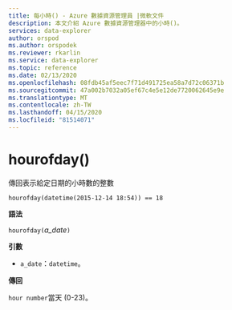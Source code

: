 ```yaml
---
title: 每小時() - Azure 數據資源管理員 |微軟文件
description: 本文介紹 Azure 數據資源管理器中的小時()。
services: data-explorer
author: orspod
ms.author: orspodek
ms.reviewer: rkarlin
ms.service: data-explorer
ms.topic: reference
ms.date: 02/13/2020
ms.openlocfilehash: 08fdb45af5eec7f71d491725ea58a7d72c06371b
ms.sourcegitcommit: 47a002b7032a05ef67c4e5e12de7720062645e9e
ms.translationtype: MT
ms.contentlocale: zh-TW
ms.lasthandoff: 04/15/2020
ms.locfileid: "81514071"
---
```

# <a name="hourofday"></a>hourofday()

傳回表示給定日期的小時數的整數

```kusto
hourofday(datetime(2015-12-14 18:54)) == 18
```

**語法**

`hourofday(`*a_date*`)`

**引數**

* `a_date`：`datetime`。

**傳回**

`hour number`當天 (0-23)。